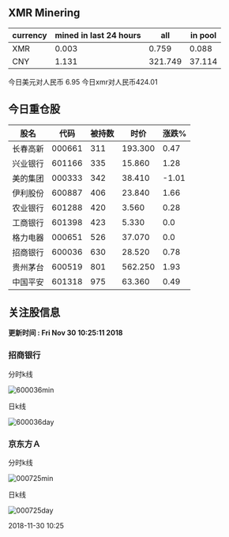 ## XMR Minering

|currency|mined in last 24 hours|all|in pool|
|---|---|---|---|
|XMR|0.003|0.759|0.088|
|CNY|1.131|321.749|37.114|

今日美元对人民币 6.95	今日xmr对人民币424.01


## 今日重仓股 

|股名|代码|被持数|时价|涨跌%|
|---|---|---|---|---|
|长春高新|000661|311|193.300|0.47|
|兴业银行|601166|335|15.860|1.28|
|美的集团|000333|342|38.410|-1.01|
|伊利股份|600887|406|23.840|1.66|
|农业银行|601288|420|3.560|0.28|
|工商银行|601398|423|5.330|0.0|
|格力电器|000651|526|37.070|0.0|
|招商银行|600036|630|28.520|0.78|
|贵州茅台|600519|801|562.250|1.93|
|中国平安|601318|975|63.360|0.49|

## 关注股信息
**更新时间 : Fri Nov 30 10:25:11 2018**
### 招商银行 
分时k线

![600036min](http://image.sinajs.cn/newchart/min/n/sh600036.gif)

日k线

![600036day](http://image.sinajs.cn/newchart/daily/n/sh600036.gif)

### 京东方Ａ 
分时k线

![000725min](http://image.sinajs.cn/newchart/min/n/sz000725.gif)

日k线

![000725day](http://image.sinajs.cn/newchart/daily/n/sz000725.gif)

2018-11-30 10:25